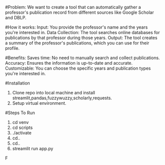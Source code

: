 #Problem: 
We want to create a tool that can automatically gather a professor's publication record from different sources like Google Scholar and DBLP.

#How it works:
Input: You provide the professor's name and the years you're interested in.
Data Collection: The tool searches online databases for publications by that professor during those years.
Output: The tool creates a summary of the professor's publications, which you can use for their profile.

#Benefits:
Saves time: No need to manually search and collect publications.
Accuracy: Ensures the information is up-to-date and accurate.
Customizable: You can choose the specific years and publication types you're interested in.

#Installation
1. Clone repo into local machine and install streamlit,pandas,fuzzywuzzy,scholarly,requests.
2. Setup virtual environment.

#Steps To Run
1. cd venv
2. cd scripts
3. ./activate
4. cd..
5. cd..
6. streamlit run app.py



F

